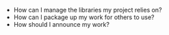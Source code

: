 -   How can I manage the libraries my project relies on?
-   How can I package up my work for others to use?
-   How should I announce my work?
